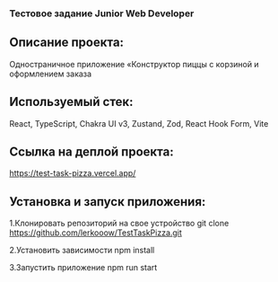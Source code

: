 ### Тестовое задание Junior Web Developer

## Описание проекта:

Одностраничное приложение «Конструктор пиццы с корзиной и оформлением заказа

## Используемый стек:

React, TypeScript, Chakra UI v3, Zustand, Zod, React Hook Form, Vite

## Ссылка на деплой проекта:

https://test-task-pizza.vercel.app/

## Установка и запуск приложения:

1.Клонировать репозиторий на свое устройство git clone https://github.com/lerkooow/TestTaskPizza.git

2.Установить зависимости npm install

3.Запустить приложение npm run start

